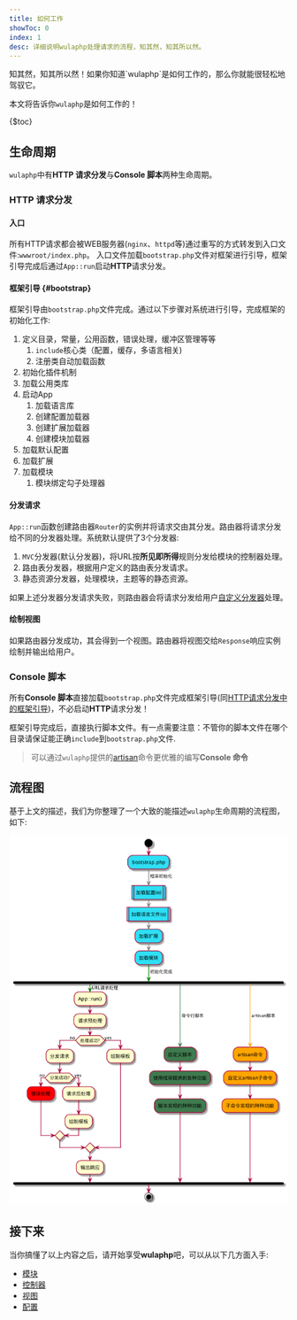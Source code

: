 ```yaml
---
title: 如何工作
showToc: 0
index: 1
desc: 详细说明wulaphp处理请求的流程，知其然，知其所以然。
---
```


<p class="success" markdown=1>知其然，知其所以然！如果你知道`wulaphp`是如何工作的，那么你就能很轻松地驾驭它。</p>

本文将告诉你`wulaphp`是如何工作的！

{$toc}

## 生命周期

`wulaphp`中有**HTTP 请求分发**与**Console 脚本**两种生命周期。

### HTTP 请求分发

#### 入口

所有HTTP请求都会被WEB服务器(`nginx`、`httpd`等)通过重写的方式转发到入口文件:`wwwroot/index.php`。
入口文件加载`bootstrap.php`文件对框架进行引导，框架引导完成后通过`App::run`启动**HTTP**请求分发。

#### 框架引导 {#bootstrap}

框架引导由`bootstrap.php`文件完成。通过以下步骤对系统进行引导，完成框架的初始化工作:

1. 定义目录，常量，公用函数，错误处理，缓冲区管理等等
   1. `include`核心类（配置，缓存，多语言相关)
   2. 注册类自动加载函数
2. 初始化插件机制
3. 加载公用类库
4. 启动App
   1. 加载语言库
   2. 创建配置加载器
   3. 创建扩展加载器
   4. 创建模块加载器
5. 加载默认配置
6. 加载扩展
7. 加载模块
   1. 模块绑定勾子处理器

#### 分发请求

`App::run`函数创建路由器`Router`的实例并将请求交由其分发。路由器将请求分发给不同的分发器处理。系统默认提供了3个分发器:

1. `MVC`分发器(默认分发器)，将URL按**所见即所得**规则分发给模块的控制器处理。
2. 路由表分发器，根据用户定义的路由表分发请求。
3. 静态资源分发器，处理模块，主题等的静态资源。

如果上述分发器分发请求失败，则路由器会将请求分发给用户[自定义分发器](advance/dispacther.md)处理。

#### 绘制视图

如果路由器分发成功，其会得到一个视图。路由器将视图交给`Response`响应实例绘制并输出给用户。

### Console 脚本

所有**Console 脚本**直接加载`bootstrap.php`文件完成框架引导(同[HTTP请求分发中的框架引导](#bootstrap))，不必启动**HTTP**请求分发！

框架引导完成后，直接执行脚本文件。有一点需要注意：不管你的脚本文件在哪个目录请保证能正确`include`到`bootstrap.php`文件.

> 可以通过`wulaphp`提供的[artisan](artisan/index.md)命令更优雅的编写**Console 命令**

## 流程图

基于上文的描述，我们为你整理了一个大致的能描述`wulaphp`生命周期的流程图，如下:

![wulaphp流程图](/themes/imgs/flow.png)

## 接下来

当你搞懂了以上内容之后，请开始享受**wulaphp**吧，可以从以下几方面入手:

* [模块](module/index.md)
* [控制器](mvc/controller.md)
* [视图](mvc/view.md)
* [配置](config/index.md)
